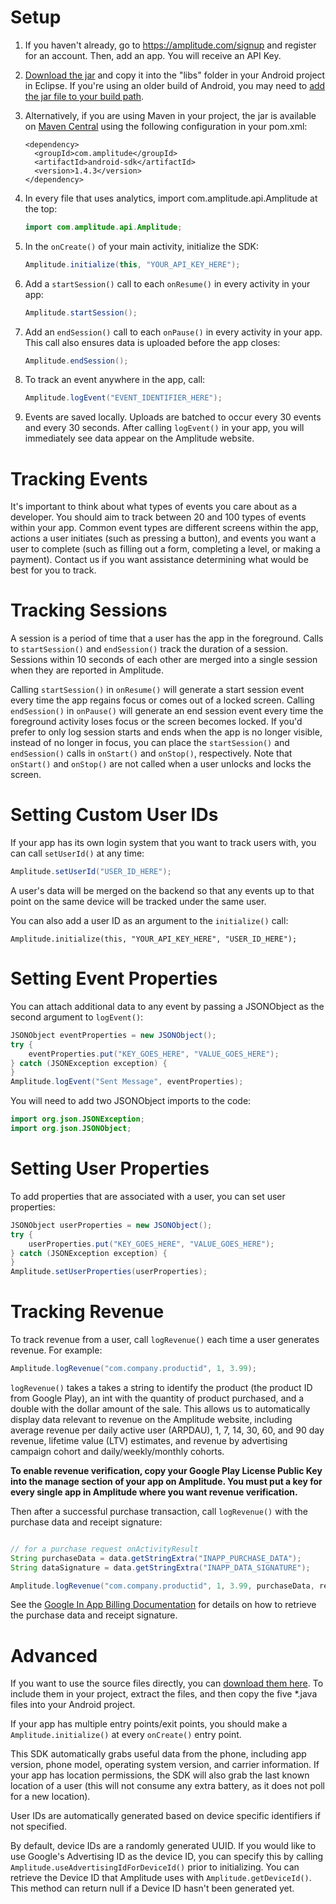 # Setup #
1. If you haven't already, go to https://amplitude.com/signup and register for an account. Then, add an app. You will receive an API Key.

2. [Download the jar](https://github.com/amplitude/Amplitude-Android/raw/master/amplitude-android-1.4.3.jar) and copy it into the "libs" folder in your Android project in Eclipse. If you're using an older build of Android, you may need to [add the jar file to your build path](http://stackoverflow.com/questions/3280353/how-to-import-a-jar-in-eclipse).

3. Alternatively, if you are using Maven in your project, the jar is available on [Maven Central](http://search.maven.org/#artifactdetails%7Ccom.amplitude%7Candroid-sdk%7C1.4.3%7Cjar) using the following configuration in your pom.xml:

    ```
    <dependency>
      <groupId>com.amplitude</groupId>
      <artifactId>android-sdk</artifactId>
      <version>1.4.3</version>
    </dependency>
    ```

4. In every file that uses analytics, import com.amplitude.api.Amplitude at the top:

    ```java
    import com.amplitude.api.Amplitude;
    ```

5. In the `onCreate()` of your main activity, initialize the SDK:

    ```java
    Amplitude.initialize(this, "YOUR_API_KEY_HERE");
    ```

6. Add a `startSession()` call to each `onResume()` in every activity in your app:

    ```java
    Amplitude.startSession();
    ```

7. Add an `endSession()` call to each `onPause()` in every activity in your app. This call also ensures data is uploaded before the app closes:

    ```java
    Amplitude.endSession();
    ```

8. To track an event anywhere in the app, call:

    ```java
    Amplitude.logEvent("EVENT_IDENTIFIER_HERE");
    ```

9. Events are saved locally. Uploads are batched to occur every 30 events and every 30 seconds. After calling `logEvent()` in your app, you will immediately see data appear on the Amplitude website.

# Tracking Events #

It's important to think about what types of events you care about as a developer. You should aim to track between 20 and 100 types of events within your app. Common event types are different screens within the app, actions a user initiates (such as pressing a button), and events you want a user to complete (such as filling out a form, completing a level, or making a payment). Contact us if you want assistance determining what would be best for you to track.

# Tracking Sessions #

A session is a period of time that a user has the app in the foreground. Calls to `startSession()` and `endSession()` track the duration of a session. Sessions within 10 seconds of each other are merged into a single session when they are reported in Amplitude.

Calling `startSession()` in `onResume()` will generate a start session event every time the app regains focus or comes out of a locked screen. Calling `endSession()` in `onPause()` will generate an end session event every time the foreground activity loses focus or the screen becomes locked. If you'd prefer to only log session starts and ends when the app is no longer visible, instead of no longer in focus, you can place the `startSession()` and `endSession()` calls in `onStart()` and `onStop()`, respectively. Note that `onStart()` and `onStop()` are not called when a user unlocks and locks the screen.

# Setting Custom User IDs #

If your app has its own login system that you want to track users with, you can call `setUserId()` at any time:

```java
Amplitude.setUserId("USER_ID_HERE");
```

A user's data will be merged on the backend so that any events up to that point on the same device will be tracked under the same user.

You can also add a user ID as an argument to the `initialize()` call:

```
Amplitude.initialize(this, "YOUR_API_KEY_HERE", "USER_ID_HERE");
```

# Setting Event Properties #

You can attach additional data to any event by passing a JSONObject as the second argument to `logEvent()`:

```java
JSONObject eventProperties = new JSONObject();
try {
    eventProperties.put("KEY_GOES_HERE", "VALUE_GOES_HERE");
} catch (JSONException exception) {
}
Amplitude.logEvent("Sent Message", eventProperties);
```

You will need to add two JSONObject imports to the code:

```java
import org.json.JSONException;
import org.json.JSONObject;
```

# Setting User Properties #

To add properties that are associated with a user, you can set user properties:

```java
JSONObject userProperties = new JSONObject();
try {
    userProperties.put("KEY_GOES_HERE", "VALUE_GOES_HERE");
} catch (JSONException exception) {
}
Amplitude.setUserProperties(userProperties);
```

# Tracking Revenue #

To track revenue from a user, call `logRevenue()` each time a user generates revenue. For example:

```java
Amplitude.logRevenue("com.company.productid", 1, 3.99);
```

`logRevenue()` takes a takes a string to identify the product (the product ID from Google Play), an int with the quantity of product purchased, and a double with the dollar amount of the sale. This allows us to automatically display data relevant to revenue on the Amplitude website, including average revenue per daily active user (ARPDAU), 1, 7, 14, 30, 60, and 90 day revenue, lifetime value (LTV) estimates, and revenue by advertising campaign cohort and daily/weekly/monthly cohorts.

**To enable revenue verification, copy your Google Play License Public Key into the manage section of your app on Amplitude. You must put a key for every single app in Amplitude where you want revenue verification.**

Then after a successful purchase transaction, call `logRevenue()` with the purchase data and receipt signature:

```java

// for a purchase request onActivityResult
String purchaseData = data.getStringExtra("INAPP_PURCHASE_DATA");
String dataSignature = data.getStringExtra("INAPP_DATA_SIGNATURE");

Amplitude.logRevenue("com.company.productid", 1, 3.99, purchaseData, receiptSignature);
```

See the [Google In App Billing Documentation](http://developer.android.com/google/play/billing/billing_integrate.html#Purchase) for details on how to retrieve the purchase data and receipt signature.


# Advanced #

If you want to use the source files directly, you can [download them here](https://github.com/amplitude/Amplitude-Android/archive/master.zip). To include them in your project, extract the files, and then copy the five *.java files into your Android project.

If your app has multiple entry points/exit points, you should make a `Amplitude.initialize()` at every `onCreate()` entry point.

This SDK automatically grabs useful data from the phone, including app version, phone model, operating system version, and carrier information. If your app has location permissions, the SDK will also grab the last known location of a user (this will not consume any extra battery, as it does not poll for a new location).

User IDs are automatically generated based on device specific identifiers if not specified.

By default, device IDs are a randomly generated UUID. If you would like to use Google's Advertising ID as the device ID, you can specify this by calling `Amplitude.useAdvertisingIdForDeviceId()` prior to initializing. You can retrieve the Device ID that Amplitude uses with `Amplitude.getDeviceId()`. This method can return null if a Device ID hasn't been generated yet.
